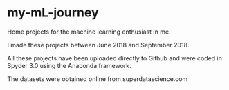 # my-mL-journey
Home projects for the machine learning enthusiast in me. 

I made these projects between June 2018 and September 2018.

All these projects have been uploaded directly to Github and were coded in Spyder 3.0 using the Anaconda framework.

The datasets were obtained online from superdatascience.com
